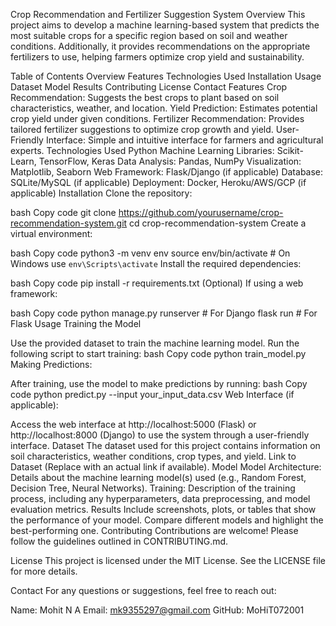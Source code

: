 Crop Recommendation and Fertilizer Suggestion System
Overview
This project aims to develop a machine learning-based system that predicts the most suitable crops for a specific region based on soil and weather conditions. Additionally, it provides recommendations on the appropriate fertilizers to use, helping farmers optimize crop yield and sustainability.

Table of Contents
Overview
Features
Technologies Used
Installation
Usage
Dataset
Model
Results
Contributing
License
Contact
Features
Crop Recommendation: Suggests the best crops to plant based on soil characteristics, weather, and location.
Yield Prediction: Estimates potential crop yield under given conditions.
Fertilizer Recommendation: Provides tailored fertilizer suggestions to optimize crop growth and yield.
User-Friendly Interface: Simple and intuitive interface for farmers and agricultural experts.
Technologies Used
Python
Machine Learning Libraries: Scikit-Learn, TensorFlow, Keras
Data Analysis: Pandas, NumPy
Visualization: Matplotlib, Seaborn
Web Framework: Flask/Django (if applicable)
Database: SQLite/MySQL (if applicable)
Deployment: Docker, Heroku/AWS/GCP (if applicable)
Installation
Clone the repository:

bash
Copy code
git clone https://github.com/yourusername/crop-recommendation-system.git
cd crop-recommendation-system
Create a virtual environment:

bash
Copy code
python3 -m venv env
source env/bin/activate  # On Windows use `env\Scripts\activate`
Install the required dependencies:

bash
Copy code
pip install -r requirements.txt
(Optional) If using a web framework:

bash
Copy code
python manage.py runserver  # For Django
flask run  # For Flask
Usage
Training the Model

Use the provided dataset to train the machine learning model.
Run the following script to start training:
bash
Copy code
python train_model.py
Making Predictions:

After training, use the model to make predictions by running:
bash
Copy code
python predict.py --input your_input_data.csv
Web Interface (if applicable):

Access the web interface at http://localhost:5000 (Flask) or http://localhost:8000 (Django) to use the system through a user-friendly interface.
Dataset
The dataset used for this project contains information on soil characteristics, weather conditions, crop types, and yield.
Link to Dataset (Replace with an actual link if available).
Model
Model Architecture: Details about the machine learning model(s) used (e.g., Random Forest, Decision Tree, Neural Networks).
Training: Description of the training process, including any hyperparameters, data preprocessing, and model evaluation metrics.
Results
Include screenshots, plots, or tables that show the performance of your model.
Compare different models and highlight the best-performing one.
Contributing
Contributions are welcome! Please follow the guidelines outlined in CONTRIBUTING.md.

License
This project is licensed under the MIT License. See the LICENSE file for more details.

Contact
For any questions or suggestions, feel free to reach out:

Name: Mohit N A
Email: mk9355297@gmail.com
GitHub: MoHiT072001
